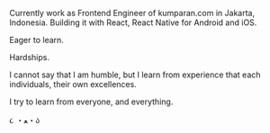 Currently work as Frontend Engineer of kumparan.com in Jakarta, Indonesia. Building it with React, React Native for Android and iOS.
<br />

Eager to learn.

Hardships.

I cannot say that I am humble, but I learn from experience that each individuals, their own excellences.

I try to learn from everyone, and everything.
<br />

૮ ・ﻌ・ა
